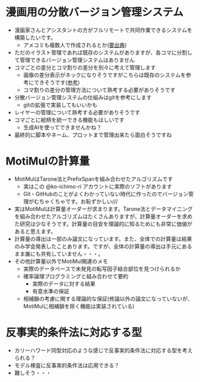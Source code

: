# 漫画用の分散バージョン管理システム
- 漫画家さんとアシスタントの方がフルリモートで共同作業できるシステムを構築したいです。
  - アメコミも複数人で作成されるとか([要出典](https://ja.wikipedia.org/wiki/%E8%A6%81%E5%87%BA%E5%85%B8))
- ただのイラスト管理であれば既存のシステムがありますが、各コマに分割して管理できるバージョン管理システムはありません
- コマごとの差分とコマ割りの差分を別々に考えて管理します
  - 画像の差分表示がネックになりそうですがこちらは既存のシステムを参考にできそうです([参考](https://bagelee.com/design/sketch/design_version_tools/)) 
  - コマ割りの差分の管理方法について熟考する必要がありそうです
- 分散バージョン管理システムの仕組みはgitを参考にします
  - gitの拡張で実装してもいいかも
- レイヤーの管理について熟考する必要がありそうです
- コマごとに絵柄を統一できる機能もほしいです
  - 生成AIを使ってできませんかね？
- 最終的に脚本やネーム、プロットまで管理出来たら面白そうですね

# MotiMulの計算量
- MotiMulはTarone法とPrefixSpanを組み合わせたアルゴリズムです
  - 実はこの @ko-ichimo-ri アカウントに実際のソフトがあります
  - Git・GitHubのことがよくわかっていない時代に作ったのでバージョン管理がむちゃくちゃです。お恥ずかしい///
- 実はMotiMulは計算量オーダーが求まります。Tarone法とデータマイニングを組み合わせたアルゴリズムはたくさんありますが、計算量オーダーを求めた研究は少なそうです。計算量の目安を理論的に知るためにも非常に価値があると思えます。
- 計算量の導出は一部のみ論文になっています。また、全体での計算量は結果のみ学会発表したことあります。ですが、全体の計算量の導出は手元にあるまま誰にも共有していません・・・。
- その他計算量以外でMotiMul関連のメモ
  - 実際のデータベースで未発見の転写因子結合部位を見つけられるか
  - 確率論理プログラミングと組み合わせて要約
    - 実際のデータに対する結果
    - 有意水準の保証
  - 相補鎖の考慮に関する理論的な保証(修論以外の論文になっていないが、MotiMulに相補鎖を除く機能は実装されている)

# 反事実的条件法に対応する型
- カリーハワード同型対応のような感じで反事実的条件法に対応する型を考えられる？
- モデル検査に反事実的条件法は応用できる？
- 難しそう・・・
